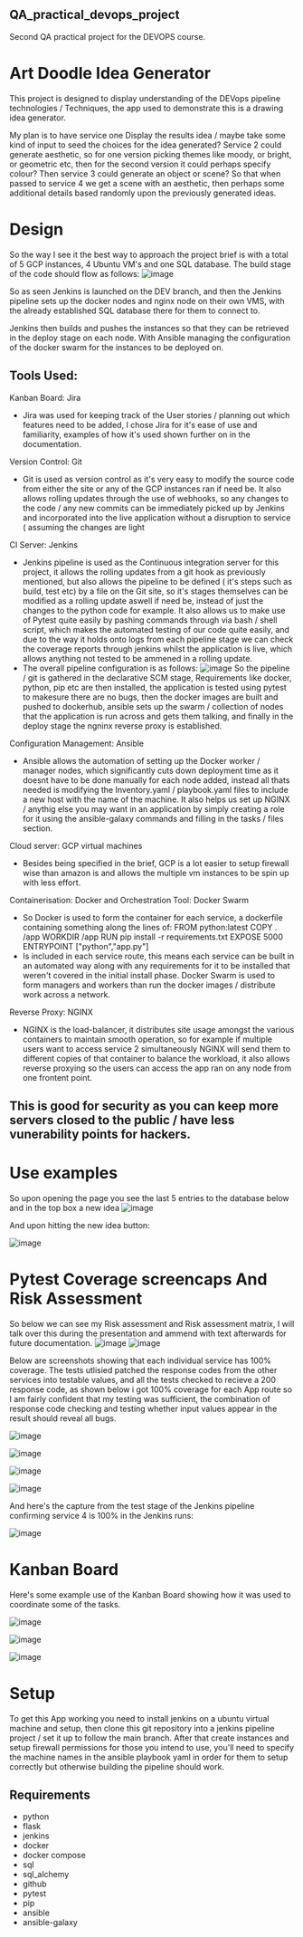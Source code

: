 ## QA_practical_devops_project
Second QA practical project for the DEVOPS course.

# Art Doodle Idea Generator 

This project is designed to display understanding of the DEVops pipeline technologies / Techniques, the app used to demonstrate this is a drawing idea generator. 

My plan is to have service one Display the results idea / maybe take some kind of input to seed the choices for the idea generated?
Service 2 could generate aesthetic, so for one version picking themes like moody, or bright, or geometric etc, then for the second version it could perhaps specify colour? 
Then service 3 could generate an object or scene? So that when passed to service 4 we get a scene with an aesthetic, then perhaps some additional details based randomly upon
the previously generated ideas. 

# Design

So the way I see it the best way to approach the project brief is with a total of 5 GCP instances, 4 Ubuntu VM's and one SQL database. The build  stage of the code should flow as follows:
![image](https://user-images.githubusercontent.com/81659044/121825307-86521e00-cca9-11eb-9d9c-0c6f9a5b1a2c.png)

So as seen Jenkins is launched on the DEV branch, and then the Jenkins pipeline sets up the docker nodes and nginx node on their own VMS, with the already established SQL database there for them to connect to. 

Jenkins then builds and pushes the instances so that they can be retrieved in the deploy stage on each node. With Ansible managing the configuration of the docker swarm for the instances to be deployed on. 

 ## Tools Used:
Kanban Board: Jira
- Jira was used for keeping track of the User stories / planning out which features need to be added, I chose Jira for it's ease of use and familiarity, examples of how it's used shown further on in the documentation.

Version Control: Git
- Git is used as version control as it's very easy to modify the source code from either the site or any of the GCP instances ran if need be. It also allows rolling updates through the use of webhooks, so any changes to the code / any new commits can be immediately picked up by Jenkins and incorporated into the live application without a disruption to service ( assuming the changes are light

CI Server: Jenkins
- Jenkins pipeline is used as the Continuous integration server for this project, it allows the rolling updates from a git hook as previously mentioned, but also allows the pipeline to be defined ( it's steps such as build, test etc) by a file on the Git site, so it's stages themselves can be modified as a rolling update aswell if need be, instead of just the changes to the python code for example. It also allows us to make use of Pytest quite easily by pashing commands through via bash / shell script, which makes the automated testing of our code quite easily, and due to the way it holds onto logs from each pipeline stage we can check the coverage reports through jenkins whilst the application is live, which allows anything not tested to be ammened in a rolling update.
- The overall pipeline configuration is as follows:
![image](https://user-images.githubusercontent.com/81659044/121825930-0037d680-ccad-11eb-9fc1-28d40f47d7ac.png)
So the pipeline / git is gathered in the declarative SCM stage, Requirements like docker, python, pip etc are then installed, the application is tested using pytest to makesure there are no bugs, then the docker images are built and pushed to dockerhub, ansible sets up the swarm / collection of nodes that the application is run across and gets them talking, and finally in the deploy stage the ngninx reverse proxy is established. 

Configuration Management: Ansible
- Ansible allows the automation of setting up the Docker worker / manager nodes, which significantly cuts down deployment time as it doesnt have to be done manually for each node added, instead all thats needed is modifying the Inventory.yaml / playbook.yaml files to include a new host with the name of the machine. It also helps us set up NGINX / anythig else you may want in an application by simply creating a role for it using the ansible-galaxy commands and filling in the tasks / files section. 

Cloud server: GCP virtual machines
- Besides being specified in the brief, GCP is a lot easier to setup firewall wise than amazon is and allows the multiple vm instances to be spin up with less effort.

Containerisation: Docker  and Orchestration Tool: Docker Swarm
- So Docker is used to form the container for each service, a dockerfile containing something along the lines of:
FROM python:latest
COPY . /app
WORKDIR /app
RUN pip install -r requirements.txt
EXPOSE 5000
ENTRYPOINT ["python","app.py"]
- Is included in each service route, this means each service can be built in an automated way along with any requirements for it to be installed that weren't covered in the initial install phase. Docker Swarm is used to form managers and workers than run the docker images / distribute work across a network. 

Reverse Proxy: NGINX
- NGINX is the load-balancer, it distributes site usage amongst the various containers to maintain smooth operation, so for example if multiple users want to access service 2 simultaneously NGINX will send them to different copies of that container to balance the workload, it also allows reverse proxying so the users can access the app ran on any node from one frontent point. 
## This is good for security as you can keep more servers closed to the public / have less vunerability points for hackers.

# Use examples

So upon opening the page you see the last 5 entries to the database below and in the top box a new idea
![image](https://user-images.githubusercontent.com/81659044/121826573-47739680-ccb0-11eb-8ce5-f8a1e637f7c6.png)

And upon hitting the new idea button: 

![image](https://user-images.githubusercontent.com/81659044/121826608-81449d00-ccb0-11eb-96de-717251ef0316.png)

# Pytest Coverage screencaps And Risk Assessment

So below we can see my Risk assessment and Risk assessment matrix, I will talk over this during the presentation and ammend with text afterwards for future documentation.
![image](https://user-images.githubusercontent.com/81659044/121824912-78030280-cca7-11eb-9925-9577ee70ec12.png)
![image](https://user-images.githubusercontent.com/81659044/121824936-a680dd80-cca7-11eb-80dd-1deec8bd8490.png)



Below are screenshots showing that each individual service has 100% coverage.
The tests utlisied patched the response codes from the other services into testable values, and all the tests checked to recieve a 200 response code, as shown below i got 100% coverage for each App route so I am fairly confident that my testing was sufficient, the combination of response code checking and testing whether input values appear in the result should reveal all bugs. 

![image](https://user-images.githubusercontent.com/81659044/121696148-ac1dce00-cac3-11eb-8e49-841a1b347937.png)

![image](https://user-images.githubusercontent.com/81659044/121695731-3f0a3880-cac3-11eb-864a-45c56c390594.png)

![image](https://user-images.githubusercontent.com/81659044/121695585-18e49880-cac3-11eb-95c8-c89b60973141.png)

![image](https://user-images.githubusercontent.com/81659044/121695402-edfa4480-cac2-11eb-80f1-be2554f0adc5.png)


And here's the capture from the test stage of the Jenkins pipeline confirming service 4 is 100% in the Jenkins runs:

![image](https://user-images.githubusercontent.com/81659044/121755851-2b38f380-cb10-11eb-8c5f-65a8987ea45a.png)


# Kanban Board

Here's some example use of the Kanban Board showing how it was used to coordinate some of the tasks. 


![image](https://user-images.githubusercontent.com/81659044/121826484-c9af8b00-ccaf-11eb-85f9-66ffcf0bcd6d.png)

![image](https://user-images.githubusercontent.com/81659044/121826459-9d940a00-ccaf-11eb-8921-4bfc3fb83f98.png)

![image](https://user-images.githubusercontent.com/81659044/121756735-0c882c00-cb13-11eb-97e8-d08ce5158a8c.png)

# Setup

To get this App working you need to install jenkins on a ubuntu virtual machine and setup, then clone this git repository into a jenkins pipeline project / set it up to follow the main branch. 
After that create instances and setup firewall permissions for those you intend to use, you'll need to specify the machine names in the ansible playbook yaml in order for them to setup correctly but otherwise building the pipeline should work. 

## Requirements

- python
- flask
- jenkins
- docker
- docker compose
- sql
- sql_alchemy
- github 
- pytest
- pip
- ansible
- ansible-galaxy

